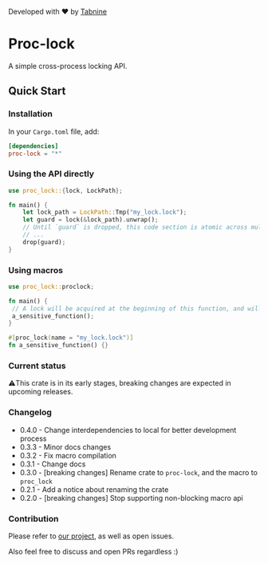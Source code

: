 Developed with ❤️ by [Tabnine](https://www.tabnine.com/?utm_source=referral&utm_medium=organic&utm_campaign=proc-lock)

# Proc-lock
A simple cross-process locking API.

## Quick Start
### Installation
In your `Cargo.toml` file, add:
```toml
[dependencies]
proc-lock = "*"
```

### Using the API directly
```rust
use proc_lock::{lock, LockPath};

fn main() {
    let lock_path = LockPath::Tmp("my_lock.lock");
    let guard = lock(&lock_path).unwrap();
    // Until `guard` is dropped, this code section is atomic across multiple processes.
    // ...
    drop(guard);
}
```

### Using macros
```rust
use proc_lock::proclock;

fn main() {
 // A lock will be acquired at the beginning of this function, and will be released at the end.
 a_sensitive_function();
}

#[proc_lock(name = "my_lock.lock")]
fn a_sensitive_function() {}
```

### Current status
⚠️This crate is in its early stages, breaking changes are expected in upcoming releases.

### Changelog
- 0.4.0 - Change interdependencies to local for better development process
- 0.3.3 - Minor docs changes
- 0.3.2 - Fix macro compilation
- 0.3.1 - Change docs
- 0.3.0 - [breaking changes] Rename crate to `proc-lock`, and the macro to `proc_lock`
- 0.2.1 - Add a notice about renaming the crate 
- 0.2.0 - [breaking changes] Stop supporting non-blocking macro api

### Contribution
Please refer to [our project](https://github.com/tabnine/proc-lock/projects/1), as well as open issues.

Also feel free to discuss and open PRs regardless :)

